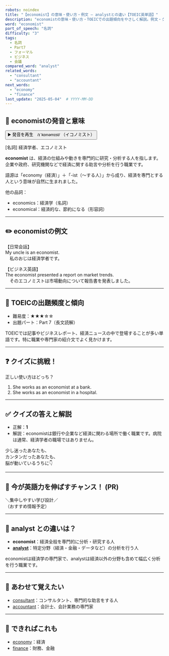 ```yaml
---
robots: noindex
title: "【economist】の意味・使い方・例文 ― analystとの違い【TOEIC英単語】"
description: "economistの意味・使い方・TOEICでの出題傾向をやさしく解説。例文・クイズ付きでanalystとの違いもわかりやすく学べます。"
word: "economist"
part_of_speech: "名詞"
difficulty: "3"
tags:
  - 名詞
  - Part7
  - フォーマル
  - ビジネス
  - 会議
compared_word: "analyst"
related_words:
  - "consultant"
  - "accountant"
next_words:
  - "economy"
  - "finance"
last_update: "2025-05-04"  # YYYY-MM-DD
---
```


## 🔰 economistの発音と意味

<button class="play-audio" onclick="playTTS('economist')">
  <span class="play-audio-main">
    ▶️ 発音を再生　/ɪˈkɒnəmɪst/
  </span>
  <span class="play-audio-sub">
    （イコノミスト）
  </span>
</button>

[名詞] 経済学者、エコノミスト

**economist** は、経済の仕組みや動きを専門的に研究・分析する人を指します。企業や政府、研究機関などで経済に関する助言や分析を行う職業です。

語源は「economy（経済）」＋「-ist（～する人）」から成り、経済を専門とする人という意味が自然に生まれました。

他の品詞：  
- economics：経済学（名詞）
- economical：経済的な、節約になる（形容詞）

---

## ✏️ economistの例文

【日常会話】  
My uncle is an economist.  
　私のおじは経済学者です。

【ビジネス英語】  
The economist presented a report on market trends.  
　そのエコノミストは市場動向について報告書を発表しました。

---

## 🎯 TOEICの出題頻度と傾向

- 難易度：★★★☆☆
- 出題パート：Part 7（長文読解）

TOEICでは記事やビジネスレポート、経済ニュースの中で登場することが多い単語です。特に職業や専門家の紹介文でよく見かけます。

---

## ❓ クイズに挑戦！

正しい使い方はどっち？

1. She works as an economist at a bank.  
2. She works as an economist in a hospital.

---

## ✅ クイズの答えと解説

- 正解：**1**
- 解説：economistは銀行や企業など経済に関わる場所で働く職業です。病院は通常、経済学者の職場ではありません。

少し迷ったあなたも、  
カンタンだったあなたも、  
脳が動いているうちに👇️

---

## 🚀 今が英語力を伸ばすチャンス！ (PR)

<div class="info-center">
＼集中しやすい学び設計／<br>  
（おすすめ情報予定）
</div>

---

## 🤔  analyst との違いは？

- **economist**：経済全般を専門的に分析・研究する人
- **[analyst](/analyst)**：特定分野（経済・金融・データなど）の分析を行う人

economistは経済学の専門家で、analystは経済以外の分野も含めて幅広く分析を行う職業です。

---

## 🧩 あわせて覚えたい

- [consultant](/consultant)：コンサルタント、専門的な助言をする人
- [accountant](/accountant)：会計士、会計業務の専門家

---

## 📖 できればこれも

- [economy](/economy)：経済
- [finance](/finance)：財務、金融

<!-- cvid: aid42_bid38 -->
